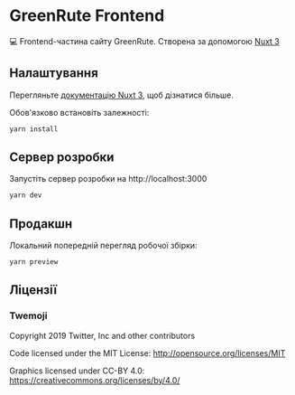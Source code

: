 # GreenRute Frontend


💻 Frontend-частина сайту GreenRute. Створена за допомогою [Nuxt 3](https://nuxt.com/)

## Налаштування

Перегляньте [документацію Nuxt 3](https://nuxt.com/docs/getting-started/introduction), щоб дізнатися більше.

Обов'язково встановіть залежності:

```bash
yarn install
```

## Сервер розробки

Запустіть сервер розробки на http://localhost:3000

```bash
yarn dev
```

## Продакшн

Локальний попередній перегляд робочої збірки:

```bash
yarn preview
```

## Ліцензії

### Twemoji

Copyright 2019 Twitter, Inc and other contributors

Code licensed under the MIT License: http://opensource.org/licenses/MIT

Graphics licensed under CC-BY 4.0: https://creativecommons.org/licenses/by/4.0/


